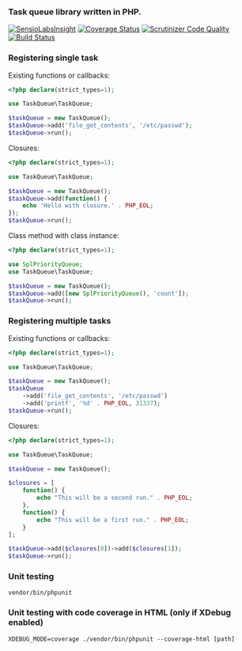 ### Task queue library written in PHP.

[![SensioLabsInsight](https://insight.sensiolabs.com/projects/8d81bd99-56ad-4635-9236-f65497ea3881/small.png)](https://insight.sensiolabs.com/projects/8d81bd99-56ad-4635-9236-f65497ea3881)
[![Coverage Status](https://coveralls.io/repos/github/plvhx/task-queue/badge.svg?branch=master)](https://coveralls.io/github/plvhx/task-queue?branch=master)
[![Scrutinizer Code Quality](https://scrutinizer-ci.com/g/plvhx/task-queue/badges/quality-score.png?b=master)](https://scrutinizer-ci.com/g/plvhx/task-queue/?branch=master)
[![Build Status](https://scrutinizer-ci.com/g/plvhx/task-queue/badges/build.png?b=master)](https://scrutinizer-ci.com/g/plvhx/task-queue/build-status/master)

### Registering single task

Existing functions or callbacks:

```php
<?php declare(strict_types=1);

use TaskQueue\TaskQueue;

$taskQueue = new TaskQueue();
$taskQueue->add('file_get_contents', '/etc/passwd');
$taskQueue->run();
```

Closures:

```php
<?php declare(strict_types=1);

use TaskQueue\TaskQueue;

$taskQueue = new TaskQueue();
$taskQueue->add(function() {
	echo 'Hello with closure.' . PHP_EOL;
});
$taskQueue->run();
```

Class method with class instance:

```php
<?php declare(strict_types=1);

use SplPriorityQueue;
use TaskQueue\TaskQueue;

$taskQueue = new TaskQueue();
$taskQueue->add([new SplPriorityQueue(), 'count']);
$taskQueue->run();
```

### Registering multiple tasks

Existing functions or callbacks:

```php
<?php declare(strict_types=1);

use TaskQueue\TaskQueue;

$taskQueue = new TaskQueue();
$taskQueue
	->add('file_get_contents', '/etc/passwd')
	->add('printf', '%d' . PHP_EOL, 31337);
$taskQueue->run();
```

Closures:

```php
<?php declare(strict_types=1);

use TaskQueue\TaskQueue;

$taskQueue = new TaskQueue();

$closures = [
	function() {
		echo "This will be a second run." . PHP_EOL;
	},
	function() {
		echo "This will be a first run." . PHP_EOL;
	}
];

$taskQueue->add($closures[0])->add($closures[1]);
$taskQueue->run();
```

### Unit testing

```
vendor/bin/phpunit
```

### Unit testing with code coverage in HTML (only if XDebug enabled)

```
XDEBUG_MODE=coverage ./vendor/bin/phpunit --coverage-html [path]
```
